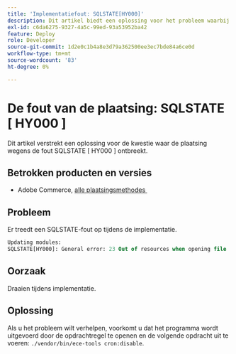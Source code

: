```yaml
---
title: 'Implementatiefout: SQLSTATE[HY000]'
description: Dit artikel biedt een oplossing voor het probleem waarbij de implementatie mislukt als gevolg van de SQLSTATE[HY000]-fout.
exl-id: c6da6275-9327-4a5c-99ed-93a53952ba42
feature: Deploy
role: Developer
source-git-commit: 1d2e0c1b4a8e3d79a362500ee3ec7bde84a6ce0d
workflow-type: tm+mt
source-wordcount: '83'
ht-degree: 0%

---
```


# De fout van de plaatsing: SQLSTATE [ HY000 ]

Dit artikel verstrekt een oplossing voor de kwestie waar de plaatsing wegens de fout SQLSTATE [ HY000 ] ontbreekt.

## Betrokken producten en versies

* Adobe Commerce, [&#x200B; alle plaatsingsmethodes &#x200B;](https://magento.com/sites/default/files/magento-software-lifecycle-policy.pdf)

## Probleem

Er treedt een SQLSTATE-fout op tijdens de implementatie.

```sql
Updating modules:
SQLSTATE[HY000]: General error: 23 Out of resources when opening file '/tmp/#sql_565c_0.MAD' (Errcode: 24 "Too many open files"),
```

## Oorzaak

Draaien tijdens implementatie.

## Oplossing

Als u het probleem wilt verhelpen, voorkomt u dat het programma wordt uitgevoerd door de opdrachtregel te openen en de volgende opdracht uit te voeren:
`./vendor/bin/ece-tools cron:disable`.
